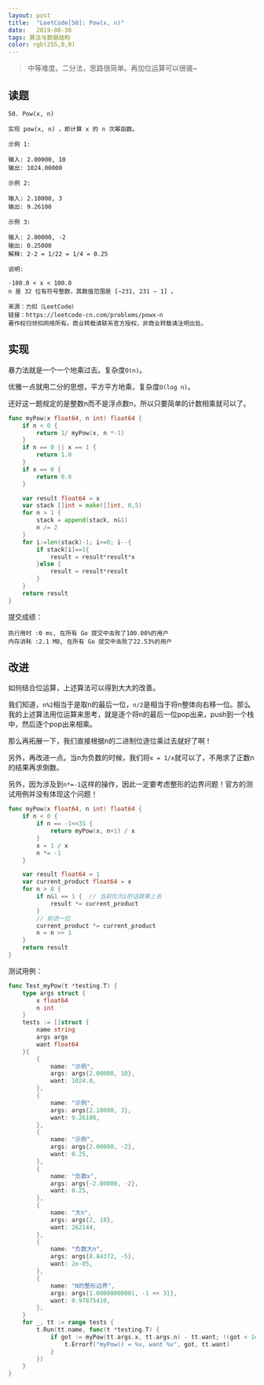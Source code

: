 ```yaml
---
layout: post
title:  "LeetCode[50]: Pow(x, n)"
date:   2019-08-30
tags: 算法与数据结构
color: rgb(255,0,0)
---
```


> 中等难度。二分法，思路很简单。再加位运算可以很骚~

## 读题

```text
50. Pow(x, n)

实现 pow(x, n) ，即计算 x 的 n 次幂函数。

示例 1:

输入: 2.00000, 10
输出: 1024.00000

示例 2:

输入: 2.10000, 3
输出: 9.26100

示例 3:

输入: 2.00000, -2
输出: 0.25000
解释: 2-2 = 1/22 = 1/4 = 0.25

说明:

-100.0 < x < 100.0
n 是 32 位有符号整数，其数值范围是 [−231, 231 − 1] 。

来源：力扣（LeetCode）
链接：https://leetcode-cn.com/problems/powx-n
著作权归领扣网络所有。商业转载请联系官方授权，非商业转载请注明出处。
```

## 实现

暴力法就是一个一个地乘过去。复杂度`O(n)`。

优雅一点就用二分的思想，平方平方地乘，复杂度`O(log n)`。

还好这一题规定的是整数n而不是浮点数n，所以只要简单的计数相乘就可以了。

```go
func myPow(x float64, n int) float64 {
    if n < 0 {
        return 1/ myPow(x, n *-1)
    }
    if n == 0 || x == 1 {
        return 1.0
    }
    if x == 0 {
        return 0.0
    }

    var result float64 = x
    var stack []int = make([]int, 0,5)
    for n > 1 {
        stack = append(stack, n&1)
        n /= 2
    }
    for i:=len(stack)-1; i>=0; i--{
        if stack[i]==1{
            result = result*result*x
        }else {
            result = result*result
        }
    }
    return result
}
```

提交成绩：

```text
执行用时 :0 ms, 在所有 Go 提交中击败了100.00%的用户
内存消耗 :2.1 MB, 在所有 Go 提交中击败了22.53%的用户
```

## 改进

如何结合位运算，上述算法可以得到大大的改善。

我们知道，`n%2`相当于是取n的最后一位，`n/2`是相当于将n整体向右移一位。那么我的上述算法用位运算来思考，就是逐个将n的最后一位pop出来，push到一个栈中，然后逐个pop出来相乘。

那么再拓展一下，我们直接根据n的二进制位逐位乘过去就好了啊！

另外，再改进一点。当n为负数的时候，我们将`x = 1/x`就可以了，不用求了正数n的结果再求倒数。

另外，因为涉及到`n*=-1`这样的操作，因此一定要考虑整形的边界问题！官方的测试用例并没有体现这个问题！

```go
func myPow(x float64, n int) float64 {
    if n < 0 {
        if n == -1<<31 {
            return myPow(x, n+1) / x
        }
        x = 1 / x
        n *= -1
    }

    var result float64 = 1
    var current_product float64 = x
    for n > 0 {
        if n&1 == 1 {  // 当前位为1的话就乘上去
            result *= current_product
        }
        // 前进一位
        current_product *= current_product
        n = n >> 1
    }
    return result
}
```

测试用例：

```go
func Test_myPow(t *testing.T) {
    type args struct {
        x float64
        n int
    }
    tests := []struct {
        name string
        args args
        want float64
    }{
        {
            name: "示例",
            args: args{2.00000, 10},
            want: 1024.0,
        },
        {
            name: "示例",
            args: args{2.10000, 3},
            want: 9.26100,
        },
        {
            name: "示例",
            args: args{2.00000, -2},
            want: 0.25,
        },
        {
            name: "负数x",
            args: args{-2.00000, -2},
            want: 0.25,
        },
        {
            name: "大n",
            args: args{2, 18},
            want: 262144,
        },
        {
            name: "负数大n",
            args: args{8.84372, -5},
            want: 2e-05,
        },
        {
            name: "N的整形边界",
            args: args{1.00000000001, -1 << 31},
            want: 0.97875410,
        },
    }
    for _, tt := range tests {
        t.Run(tt.name, func(t *testing.T) {
            if got := myPow(tt.args.x, tt.args.n) - tt.want; !(got < 1e-5 && got > -1e-5) {
                t.Errorf("myPow() = %v, want %v", got, tt.want)
            }
        })
    }
}
```
